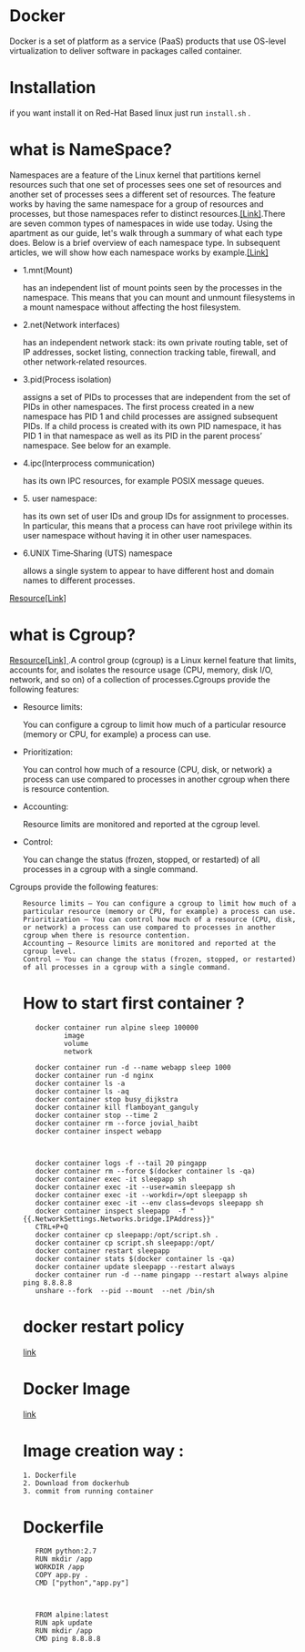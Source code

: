 # Docker
Docker is a set of platform as a service (PaaS) products that use OS-level virtualization to deliver software in packages called container.



# Installation
if you want install it on Red-Hat Based linux just run <code>install.sh</code> .


# what is NameSpace? 
Namespaces are a feature of the Linux kernel that partitions kernel resources such that one set of processes sees one set of resources and another set of processes sees a different set of resources. The feature works by having the same namespace for a group of resources and processes, but those namespaces refer to distinct resources.<a href="https://en.wikipedia.org/wiki/Linux_namespaces">[Link]</a>.There are seven common types of namespaces in wide use today. Using the apartment as our guide, let's walk through a summary of what each type does. Below is a brief overview of each namespace type. In subsequent articles, we will show how each namespace works by example.<a href="https://www.redhat.com/sysadmin/7-linux-namespaces">[Link]</a>




<ul>
<li>1.mnt(Mount)
<p>has an independent list of mount points seen by the processes in the namespace. This means that you can mount and unmount filesystems in a mount namespace without affecting the host filesystem.</p>
</li>
<li>2.net(Network interfaces)
<p>has an independent network stack: its own private routing table, set of IP addresses, socket listing, connection tracking table, firewall, and other network‑related resources.</p>
</li>
<li>3.pid(Process isolation)
<p>assigns a set of PIDs to processes that are independent from the set of PIDs in other namespaces. The first process created in a new namespace has PID 1 and child processes are assigned subsequent PIDs. If a child process is created with its own PID namespace, it has PID 1 in that namespace as well as its PID in the parent process’ namespace. See below for an example.</p>
</li>
<li>4.ipc(Interprocess communication)
<p>has its own IPC resources, for example POSIX message queues.</p>
</li>
<li>
5. user namespace:
<p>has its own set of user IDs and group IDs for assignment to processes. In particular, this means that a process can have root privilege within its user namespace without having it in other user namespaces.</p>
</li>
<li>6.UNIX Time‑Sharing (UTS) namespace
<p>allows a single system to appear to have different host and domain names to different processes.</p>
</li>
</ul>
<a href="https://www.nginx.com/blog/what-are-namespaces-cgroups-how-do-they-work/">Resource[Link]</a>


# what is Cgroup?

<a href="https://www.nginx.com/blog/what-are-namespaces-cgroups-how-do-they-work/">Resource[Link] </a>.A control group (cgroup) is a Linux kernel feature that limits, accounts for, and isolates the resource usage (CPU, memory, disk I/O, network, and so on) of a collection of processes.Cgroups provide the following features:
<ul>
<li>Resource limits:

You can configure a cgroup to limit how much of a particular resource (memory or CPU, for example) a process can use.

</li>
<li>Prioritization:

You can control how much of a resource (CPU, disk, or network) a process can use compared to processes in another cgroup when there is resource contention.

</li>
<li>Accounting:

Resource limits are monitored and reported at the cgroup level.

</li>
<li>Control:

You can change the status (frozen, stopped, or restarted) of all processes in a cgroup with a single command.

</li>
</ul>



Cgroups provide the following features:

<ul>

    Resource limits – You can configure a cgroup to limit how much of a particular resource (memory or CPU, for example) a process can use.
    Prioritization – You can control how much of a resource (CPU, disk, or network) a process can use compared to processes in another cgroup when there is resource contention.
    Accounting – Resource limits are monitored and reported at the cgroup level.
    Control – You can change the status (frozen, stopped, or restarted) of all processes in a cgroup with a single command.






# How to start first container ?


       docker container run alpine sleep 100000
              image 
              volume
              network

       docker container run -d --name webapp sleep 1000
       docker container run -d nginx 
       docker container ls -a
       docker container ls -aq
       docker container stop busy_dijkstra
       docker container kill flamboyant_ganguly
       docker container stop --time 2
       docker container rm --force jovial_haibt
       docker container inspect webapp



       docker container logs -f --tail 20 pingapp
       docker container rm --force $(docker container ls -qa)
       docker container exec -it sleepapp sh
       docker container exec -it --user=amin sleepapp sh
       docker container exec -it --workdir=/opt sleepapp sh
       docker container exec -it --env class=devops sleepapp sh
       docker container inspect sleepapp  -f "{{.NetworkSettings.Networks.bridge.IPAddress}}"
       CTRL+P+Q
       docker container cp sleepapp:/opt/script.sh .
       docker container cp script.sh sleepapp:/opt/
       docker container restart sleepapp
       docker container stats $(docker container ls -qa)
       docker container update sleepapp --restart always
       docker container run -d --name pingapp --restart always alpine ping 8.8.8.8
       unshare --fork  --pid --mount  --net /bin/sh



# docker restart policy


<a href="https://docs.docker.com/config/containers/start-containers-automatically/">link</a>
       




# Docker Image


<a href="https://docs.docker.com/storage/storagedriver/">link</a>
       




# Image creation way : 


	1. Dockerfile
	2. Download from dockerhub
	3. commit from running container



# Dockerfile

       FROM python:2.7
       RUN mkdir /app
       WORKDIR /app
       COPY app.py .
       CMD ["python","app.py"]



       FROM alpine:latest
       RUN apk update
       RUN mkdir /app
       CMD ping 8.8.8.8

